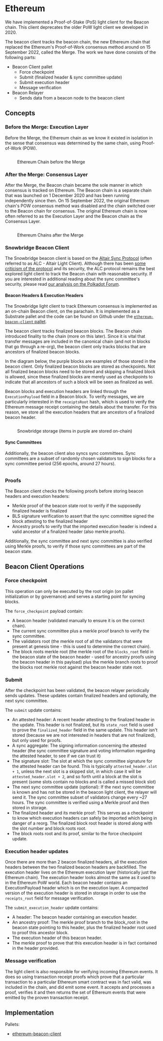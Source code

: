 # Ethereum

We have implemented a Proof-of-Stake (PoS) light client for the Beacon chain. This  client deprecates the older PoW light client we developed in 2020.

The beacon client tracks the beacon chain, the new Ethereum chain that replaced the Ethereum's Proof-of-Work consensus method around on 15 September 2022, called the Merge. The work we have done consists of the following parts:

* Beacon Client pallet
  * Force checkpoint
  * Submit (finalized header & sync committee update)
  * Submit execution header
  * Message verification
* Beacon Relayer
  * Sends data from a beacon node to the beacon client

## Concepts

### Before the Merge: Execution Layer

Before the Merge, the Ethereum chain as we know it existed in isolation in the sense that consensus was determined by the same chain, using Proof-of-Work (POW).

<figure><img src="../../.gitbook/assets/Screenshot 2022-10-19 at 16.09.41.png" alt=""><figcaption><p>Ethereum Chain before the Merge</p></figcaption></figure>

### After the Merge: Consensus Layer

After the Merge, the Beacon chain became the sole manner in which consensus is tracked on Ethereum. The Beacon chain is a separate chain that was launched on 1 December 2020 and has been running independently since then. On 15 September 2022, the original Ethereum chain's POW consensus method was disabled and the chain switched over to the Beacon chain for consensus. The original Ethereum chain is now often referred to as the Execution Layer and the Beacon chain as the Consensus Layer.

<figure><img src="../../.gitbook/assets/Screenshot 2022-10-19 at 16.07.23.png" alt=""><figcaption><p>Ethereum Chains after the Merge</p></figcaption></figure>

### **Snowbridge Beacon Client**

The Snowbridge beacon client is based on the [Altair Sync Protocol](https://github.com/ethereum/consensus-specs/blob/dev/specs/altair/light-client/sync-protocol.md) (often referred to as ALC - Altair Light Client). Although there has been [some criticism of the protocol](https://prestwich.substack.com/p/altair) and its security, the ALC protocol remains the best explored light client to track the Beacon chain with reasonable security. If you are interested in additional reading about the sync committee's security, please read [our analysis on the Polkadot Forum](https://forum.polkadot.network/t/snowforks-analysis-of-sync-committee-security/2712/8).

#### **Beacon Headers & Execution Headers**

The Snowbridge light client to track Ethereum consensus is implemented as an on-chain Beacon client, on the parachain. It is implemented as a Substrate pallet and the code can be found on Github under the [`ethereum-beacon-client` pallet](../../../parachain/pallets/ethereum-beacon-client/src/lib.rs).

The beacon client tracks finalized beacon blocks. The Beacon chain introduced finality to the chain (more on this later). Since it is vital that transfer messages are included in the canonical chain (and not in blocks that go through a re-org), the beacon client only tracks blocks that are ancestors of finalized beacon blocks.

In the diagram below, the purple blocks are examples of those stored in the beacon client. Only finalized beacon blocks are stored as checkpoints. Not all finalized beacon blocks need to be stored and skipping a finalized block is allowed, since these finalized blocks are merely used as checkpoints to indicate that all ancestors of such a block will be seen as finalized as well.

Beacon blocks and execution headers are linked through the `ExecutionPayload` field in a Beacon block. To verify messages, we are particularly interested in the `receiptsRoot` hash, which is used to verify the Ethereum message receipt containing the details about the transfer. For this reason, we store all the execution headers that are ancestors of a finalized beacon header.&#x20;

<figure><img src="../../.gitbook/assets/Screenshot 2022-10-19 at 16.12.09.png" alt=""><figcaption><p>Snowbridge storage (items in purple are stored on-chain)</p></figcaption></figure>

#### Sync Committees

Additionally, the beacon client also syncs sync committees. Sync committees are a subset of randomly chosen validators to sign blocks for a sync committee period (256 epochs, around 27 hours).

<figure><img src="../../.gitbook/assets/Screenshot 2022-10-19 at 16.15.49.png" alt=""><figcaption></figcaption></figure>



### Proofs

The Beacon client checks the following proofs before storing beacon headers and execution headers:

* Merkle proof of the beacon state root to verify if the supposedly finalized header is finalized
* BLS signature verification to assert that the sync committee signed the block attesting to the finalized header
* Ancestry proofs to verify that the imported execution header is indeed a valid ancestor of a finalized header (also merkle proofs).

Additionally, the sync committee and next sync committee is also verified using Merkle proofs, to verify if those sync committees are part of the beacon state.

## Beacon Client Operations

### **Force checkpoint**

This operation can only be executed by the root origin (on pallet initialization or by governance) and serves a starting point for syncing blocks.&#x20;

The `force_checkpoint` payload contain:

* A beacon header (validated manually to ensure it is on the correct chain).
* The current sync committee plus a merkle proof branch to verify the sync committee.
* The validators root (the merkle root of all the validators that were present at genesis time - this is used to determine the correct chain).
* The block roots merkle root (the merkle root of the `blocks_root` field in the beacon state of the beacon header - used for ancestry proofs using the beacon header in this payload) plus the merkle branch roots to proof the blocks root merkle root against the beacon header state root.

### **Submit**

After the checkpoint has been validated, the beacon relayer periodically sends updates. These updates contain finalized headers and optionally, the next sync committee.&#x20;

The `submit` update contains:

* An attested header: A recent header attesting to the finalized header in the update. This header is not finalized, but its `state_root` field is used to prove the `finalized_header` field in the same update. This header isn't stored (because we are not interested in headers that are not finalized), but only used for proofs.
* A sync aggregate: The signing information concerning the attested header (the sync committee signature and voting information regarding the attested header, to see if we can trust it)
* The signature slot: The slot at which the sync committee signature for the attested header can be found. This is typically `attested_header.slot + 1`, unless the next slot is a skipped slot, in which case it will be `attested_header.slot + 2`, and so forth until a block at the slot is present (some slots contain no blocks and is called a missed block slot)
* The next sync committee update (optional): If the next sync committee is known and has not be stored in the beacon light client, the relayer will send it. The sync committee subset of validators change every \~27 hours. The sync committee is verified using a Merkle proof and then stored in storage.
* The finalized header and its merkle proof: This serves as a checkpoint to know which execution headers can safely be imported which being in danger of a reorg. The finalized block root header is stored along with the slot number and block roots root.
* The block roots root and its proof, similar to the force checkpoint update.

### **Execution header updates**

Once there are more than 2 beacon finalized headers, all the execution headers between the two finalized beacon headers are backfilled. The execution header lives on the Ethereum execution layer (historically just the Ethereum chain). The execution header looks almost the same as it used to in the Ethereum PoW world. Each beacon header contains an ExecutionPayload header which is on the execution layer. A compacted version of the execution header is stored in storage in order to use the `receipts_root` field for message verification.

The `submit_execution_header` update contains:

* A header: The beacon header containing an execution header.
* An ancestry proof: The merkle proof branch to the block\_root in the beacon state pointing to this header, plus the finalized header root used to proof this ancestor block.
* The execution header of this beacon header.
* The merkle proof to prove that this execution header is in fact contained in the header provided.

### **Message verification**

The light client is also responsible for verifying incoming Ethereum events. It does so using transaction receipt proofs which prove that a particular transaction to a particular Ethereum smart contract was in fact valid, was included in the chain, and did emit some event. It accepts and processes a proof, verifies it and then returns the set of Ethereum events that were emitted by the proven transaction receipt.

## Implementation

Pallets:

* [ethereum-beacon-client](https://github.com/Snowfork/snowbridge/tree/main/parachain/pallets/ethereum-beacon-client)
